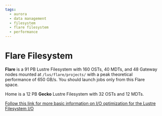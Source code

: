 ```yaml
---
tags:
  - aurora
  - data management
  - filesystem
  - flare filesystem
  - performance
---
```


# Flare Filesystem

**Flare** is a 91 PB Lustre Filesystem with 160 OSTs, 40 MDTs, and 48 Gateway nodes mounted at `/lus/flare/projects/` with a peak theoretical performance of 650 GB/s. You should launch jobs only from this Flare space.

Home is a 12 PB **Gecko** Lustre Filesystem with 32 OSTs and 12 MDTs.

[Follow this link for more basic information on I/O optimization for the Lustre Filesystem I/O](https://anl.box.com/s/uqmgnkn7i3z22c9xrwef8nn702wl22uy)